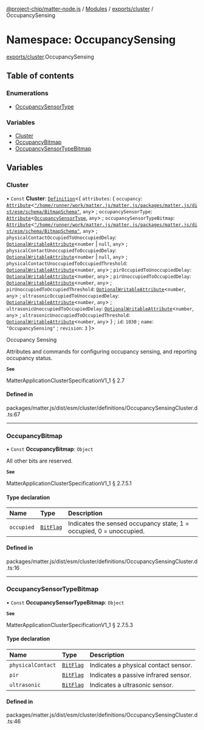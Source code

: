 [@project-chip/matter-node.js](../README.md) / [Modules](../modules.md) / [exports/cluster](exports_cluster.md) / OccupancySensing

# Namespace: OccupancySensing

[exports/cluster](exports_cluster.md).OccupancySensing

## Table of contents

### Enumerations

- [OccupancySensorType](../enums/exports_cluster.OccupancySensing.OccupancySensorType.md)

### Variables

- [Cluster](exports_cluster.OccupancySensing.md#cluster)
- [OccupancyBitmap](exports_cluster.OccupancySensing.md#occupancybitmap)
- [OccupancySensorTypeBitmap](exports_cluster.OccupancySensing.md#occupancysensortypebitmap)

## Variables

### Cluster

• `Const` **Cluster**: [`Definition`](exports_cluster.ClusterFactory.md#definition)<{ `attributes`: { `occupancy`: [`Attribute`](exports_cluster.md#attribute)<[`"/home/runner/work/matter.js/matter.js/packages/matter.js/dist/esm/schema/BitmapSchema"`](export._internal_.__home_runner_work_matter_js_matter_js_packages_matter_js_dist_esm_schema_BitmapSchema_.md), `any`\> ; `occupancySensorType`: [`Attribute`](exports_cluster.md#attribute)<[`OccupancySensorType`](../enums/exports_cluster.OccupancySensing.OccupancySensorType.md), `any`\> ; `occupancySensorTypeBitmap`: [`Attribute`](exports_cluster.md#attribute)<[`"/home/runner/work/matter.js/matter.js/packages/matter.js/dist/esm/schema/BitmapSchema"`](export._internal_.__home_runner_work_matter_js_matter_js_packages_matter_js_dist_esm_schema_BitmapSchema_.md), `any`\> ; `physicalContactOccupiedToUnoccupiedDelay`: [`OptionalWritableAttribute`](exports_cluster.md#optionalwritableattribute)<`number` \| ``null``, `any`\> ; `physicalContactUnoccupiedToOccupiedDelay`: [`OptionalWritableAttribute`](exports_cluster.md#optionalwritableattribute)<`number` \| ``null``, `any`\> ; `physicalContactUnoccupiedToOccupiedThreshold`: [`OptionalWritableAttribute`](exports_cluster.md#optionalwritableattribute)<`number`, `any`\> ; `pirOccupiedToUnoccupiedDelay`: [`OptionalWritableAttribute`](exports_cluster.md#optionalwritableattribute)<`number`, `any`\> ; `pirUnoccupiedToOccupiedDelay`: [`OptionalWritableAttribute`](exports_cluster.md#optionalwritableattribute)<`number`, `any`\> ; `pirUnoccupiedToOccupiedThreshold`: [`OptionalWritableAttribute`](exports_cluster.md#optionalwritableattribute)<`number`, `any`\> ; `ultrasonicOccupiedToUnoccupiedDelay`: [`OptionalWritableAttribute`](exports_cluster.md#optionalwritableattribute)<`number`, `any`\> ; `ultrasonicUnoccupiedToOccupiedDelay`: [`OptionalWritableAttribute`](exports_cluster.md#optionalwritableattribute)<`number`, `any`\> ; `ultrasonicUnoccupiedToOccupiedThreshold`: [`OptionalWritableAttribute`](exports_cluster.md#optionalwritableattribute)<`number`, `any`\>  } ; `id`: ``1030`` ; `name`: ``"OccupancySensing"`` ; `revision`: ``3``  }\>

Occupancy Sensing

Attributes and commands for configuring occupancy sensing, and reporting occupancy status.

**`See`**

MatterApplicationClusterSpecificationV1_1 § 2.7

#### Defined in

packages/matter.js/dist/esm/cluster/definitions/OccupancySensingCluster.d.ts:67

___

### OccupancyBitmap

• `Const` **OccupancyBitmap**: `Object`

All other bits are reserved.

**`See`**

MatterApplicationClusterSpecificationV1_1 § 2.7.5.1

#### Type declaration

| Name | Type | Description |
| :------ | :------ | :------ |
| `occupied` | [`BitFlag`](exports_schema.md#bitflag-1) | Indicates the sensed occupancy state; 1 = occupied, 0 = unoccupied. |

#### Defined in

packages/matter.js/dist/esm/cluster/definitions/OccupancySensingCluster.d.ts:16

___

### OccupancySensorTypeBitmap

• `Const` **OccupancySensorTypeBitmap**: `Object`

**`See`**

MatterApplicationClusterSpecificationV1_1 § 2.7.5.3

#### Type declaration

| Name | Type | Description |
| :------ | :------ | :------ |
| `physicalContact` | [`BitFlag`](exports_schema.md#bitflag-1) | Indicates a physical contact sensor. |
| `pir` | [`BitFlag`](exports_schema.md#bitflag-1) | Indicates a passive infrared sensor. |
| `ultrasonic` | [`BitFlag`](exports_schema.md#bitflag-1) | Indicates a ultrasonic sensor. |

#### Defined in

packages/matter.js/dist/esm/cluster/definitions/OccupancySensingCluster.d.ts:46
